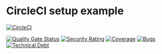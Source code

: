 # CircleCI setup example

[![CircleCI](https://circleci.com/gh/protsenko/circleci-setup/tree/master.svg?style=svg)](https://circleci.com/gh/protsenko/circleci-setup/tree/master)

[![Quality Gate Status](https://sonarcloud.io/api/project_badges/measure?project=protsenko_circleci-setup&metric=alert_status)](https://sonarcloud.io/dashboard?id=protsenko_circleci-setup)
[![Security Rating](https://sonarcloud.io/api/project_badges/measure?project=protsenko_circleci-setup&metric=security_rating)](https://sonarcloud.io/dashboard?id=protsenko_circleci-setup)
[![Coverage](https://sonarcloud.io/api/project_badges/measure?project=protsenko_circleci-setup&metric=coverage)](https://sonarcloud.io/dashboard?id=protsenko_circleci-setup)
[![Bugs](https://sonarcloud.io/api/project_badges/measure?project=protsenko_circleci-setup&metric=bugs)](https://sonarcloud.io/dashboard?id=protsenko_circleci-setup)
[![Technical Debt](https://sonarcloud.io/api/project_badges/measure?project=protsenko_circleci-setup&metric=sqale_index)](https://sonarcloud.io/dashboard?id=protsenko_circleci-setup)